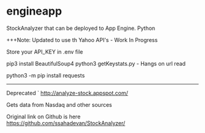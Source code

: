 # engineapp
StockAnalyzer that can be deployed to App Engine.  Python

+++Note: Updated to use th Yahoo API's - Work In Progress

Store your API_KEY in .env file


pip3 install BeautifulSoup4
python3 getKeystats.py - Hangs on url read


python3 -m pip install requests

---- 
Deprecated `
http://analyze-stock.appspot.com/

Gets data from  Nasdaq and other sources

Original link on Github is here
https://github.com/ssahadevan/StockAnalyzer/
